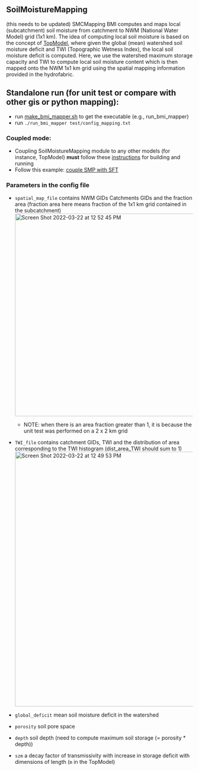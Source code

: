 
## SoilMoistureMapping
(this needs to be updated)
SMCMapping BMI computes and maps local (subcatchment) soil moisture from catchment to NWM (National Water Model) grid (1x1 km). The idea of computing local soil moisture is based on the concept of [TopModel](https://github.com/NOAA-OWP/topmodel), where given the global (mean) watershed soil moisture deficit and TWI (Topographic Wetness Index), the local soil moisture deficit is computed. Here, we use the watershed maximum storage capacity and TWI to compute local soil moisture content which is then mapped onto the NWM 1x1 km grid using the spatial mapping information provided in the hydrofabric.

  
## Standalone run (for unit test or compare with other gis or python mapping):
 * run [make_bmi_mapper.sh](https://github.com/NOAA-OWP/SoilMoistureProfiles/blob/main/make_bmi_mapper.sh) to get the executable (e.g., run_bmi_mapper)
 * run `./run_bmi_mapper test/config_mapping.txt`

### Coupled mode:
 * Coupling SoilMoistureMapping module to any other models (for instance, TopModel) **must** follow these [instructions](https://github.com/NOAA-OWP/SoilFreezeThaw) for building and running
 * Follow this example: [couple SMP with SFT](https://github.com/NOAA-OWP/SoilFreezeThaw/blob/master/src/main_cfe_aorc_pet_ftm.cxx)

### Parameters in the config file
* `spatial_map_file` contains NWM GIDs Catchments GIDs and the fraction area (fraction area here means fraction of the 1x1 km grid contained in the subcatchment)  
    <img width="548" alt="Screen Shot 2022-03-22 at 12 52 45 PM" src="https://user-images.githubusercontent.com/15165757/159533177-6d55f665-e77b-439e-b957-5de2db054cab.png">
    
   * NOTE: when there is an area fraction greater than 1, it is because the unit test was performed on a 2 x 2 km grid

* `TWI_file` contains catchment GIDs, TWI and the distribution of area corresponding to the TWI histogram (dist_area_TWI should sum to 1) 
    <img width="689" alt="Screen Shot 2022-03-22 at 12 49 53 PM" src="https://user-images.githubusercontent.com/15165757/159532540-75a07561-ca88-4687-8187-8be146dfd55a.png">

* `global_deficit` mean soil moisture deficit in the watershed
* `porosity` soil pore space
* `depth` soil depth (need to compute maximum soil storage (= porosity * depth))
* `szm` a decay factor of transmissivity with increase in storage deficit with dimensions of length (`m` in the TopModel)
